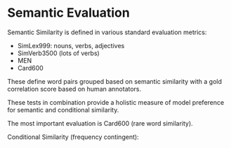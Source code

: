 # Semantic Evaluation 

Semantic Similarity is defined in various standard evaluation metrics: 

- SimLex999: nouns, verbs, adjectives
- SimVerb3500 (lots of verbs)
- MEN
- Card600

These define word pairs grouped based on semantic similarity with a gold correlation score based on human annotators. 

These tests in combination provide a holistic measure of model preference for semantic and conditional similarity. 

The most important evaluation is Card600 (rare word similarity). 

Conditional Similarity (frequency contingent):   
